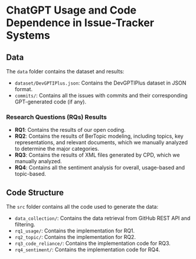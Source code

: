 # ChatGPT Usage and Code Dependence in Issue-Tracker Systems

## Data
The `data` folder contains the dataset and results:

- `dataset/DevGPTIPlus.json`: Contains the DevGPTIPlus dataset in JSON format.
- `commits/`: Contains all the issues with commits and their corresponding GPT-generated code (if any).

### Research Questions (RQs) Results

- **RQ1**: Contains the results of our open coding.
- **RQ2**: Contains the results of BerTopic modeling, including topics, key representations, and relevant documents, which we manually analyzed to determine the major categories.
- **RQ3**: Contains the results of XML files generated by CPD, which we manually analyzed.
- **RQ4**: Contains all the sentiment analysis for overall, usage-based and topic-based.
## Code Structure

The `src` folder contains all the code used to generate the data:

- `data_collection/`: Contains the data retrieval from GitHub REST API and filtering.
- `rq1_usage/`: Contains the implementation for RQ1.
- `rq2_topic/`: Contains the implementation for RQ2.
- `rq3_code_reliance/`: Contains the implementation code for RQ3.
- `rq4_sentiment/`: Contains the implementation code for RQ4.